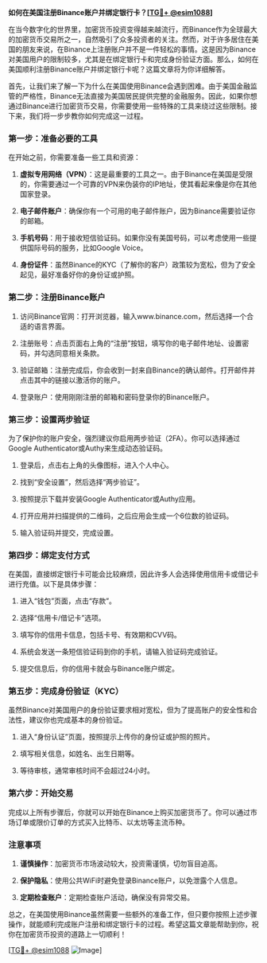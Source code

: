 **如何在美国注册Binance账户并绑定银行卡？[[TG💪+ @esim1088](https://t.me/s/esim1088)]**

在当今数字化的世界里，加密货币投资变得越来越流行，而Binance作为全球最大的加密货币交易所之一，自然吸引了众多投资者的关注。然而，对于许多居住在美国的朋友来说，在Binance上注册账户并不是一件轻松的事情。这是因为Binance对美国用户的限制较多，尤其是在绑定银行卡和完成身份验证方面。那么，如何在美国顺利注册Binance账户并绑定银行卡呢？这篇文章将为你详细解答。

首先，让我们来了解一下为什么在美国使用Binance会遇到困难。由于美国金融监管的严格性，Binance无法直接为美国居民提供完整的金融服务。因此，如果你想通过Binance进行加密货币交易，你需要使用一些特殊的工具来绕过这些限制。接下来，我们将一步步教你如何完成这一过程。

### 第一步：准备必要的工具

在开始之前，你需要准备一些工具和资源：

1. **虚拟专用网络（VPN）**：这是最重要的工具之一。由于Binance在美国是受限的，你需要通过一个可靠的VPN来伪装你的IP地址，使其看起来像是你在其他国家登录。
   
2. **电子邮件账户**：确保你有一个可用的电子邮件账户，因为Binance需要验证你的邮箱。

3. **手机号码**：用于接收短信验证码。如果你没有美国号码，可以考虑使用一些提供国际号码的服务，比如Google Voice。

4. **身份证件**：虽然Binance的KYC（了解你的客户）政策较为宽松，但为了安全起见，最好准备好你的身份证或护照。

### 第二步：注册Binance账户

1. 访问Binance官网：打开浏览器，输入www.binance.com，然后选择一个合适的语言界面。

2. 注册账号：点击页面右上角的“注册”按钮，填写你的电子邮件地址、设置密码，并勾选同意相关条款。

3. 验证邮箱：注册完成后，你会收到一封来自Binance的确认邮件。打开邮件并点击其中的链接以激活你的账户。

4. 登录账户：使用刚刚注册的邮箱和密码登录你的Binance账户。

### 第三步：设置两步验证

为了保护你的账户安全，强烈建议你启用两步验证（2FA）。你可以选择通过Google Authenticator或Authy来生成动态验证码。

1. 登录后，点击右上角的头像图标，进入个人中心。

2. 找到“安全设置”，然后选择“两步验证”。

3. 按照提示下载并安装Google Authenticator或Authy应用。

4. 打开应用并扫描提供的二维码，之后应用会生成一个6位数的验证码。

5. 输入验证码并提交，完成设置。

### 第四步：绑定支付方式

在美国，直接绑定银行卡可能会比较麻烦，因此许多人会选择使用信用卡或借记卡进行充值。以下是具体步骤：

1. 进入“钱包”页面，点击“存款”。

2. 选择“信用卡/借记卡”选项。

3. 填写你的信用卡信息，包括卡号、有效期和CVV码。

4. 系统会发送一条短信验证码到你的手机，请输入验证码完成验证。

5. 提交信息后，你的信用卡就会与Binance账户绑定。

### 第五步：完成身份验证（KYC）

虽然Binance对美国用户的身份验证要求相对宽松，但为了提高账户的安全性和合法性，建议你也完成基本的身份验证。

1. 进入“身份认证”页面，按照提示上传你的身份证或护照的照片。

2. 填写相关信息，如姓名、出生日期等。

3. 等待审核，通常审核时间不会超过24小时。

### 第六步：开始交易

完成以上所有步骤后，你就可以开始在Binance上购买加密货币了。你可以通过市场订单或限价订单的方式买入比特币、以太坊等主流币种。

### 注意事项

1. **谨慎操作**：加密货币市场波动较大，投资需谨慎，切勿盲目追高。

2. **保护隐私**：使用公共WiFi时避免登录Binance账户，以免泄露个人信息。

3. **定期检查账户**：定期检查账户活动，确保没有异常交易。

总之，在美国使用Binance虽然需要一些额外的准备工作，但只要你按照上述步骤操作，就能顺利完成账户注册和绑定银行卡的过程。希望这篇文章能帮助到你，祝你在加密货币投资的道路上一切顺利！

[[TG💪+ @esim1088](https://t.me/s/esim1088) ![Image](https://i.postimg.cc/4NQfJmqS/Snipaste-2025-05-13-00-14-12.png)]